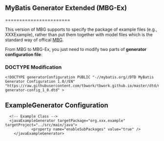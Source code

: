 ## MyBatis Generator Extended (MBG-Ex)
=======================

This version of MBG supports to specify the package of example files (e.g., XXXExample), rather than put them together with model files which is the standard way of offical [MBG](https://github.com/mybatis/generator).

From MBG to MBG-Ex, you just need to modify two parts of **generator configuration file**:

### DOCTYPE Modification

```
<!DOCTYPE generatorConfiguration PUBLIC "-//mybatis.org//DTD MyBatis Generator Configuration 1.0//EN" "https://raw.githubusercontent.com/tbwork/tbwork.github.io/master/dtd/mybatis-generator-config_1_0.dtd" >
```

## ExampleGenerator Configuration

```
  <!-- Example Class -->
  <javaExampleGenerator targetPackage="org.xxx.example" targetProject="../src/main/java">
			<property name="enableSubPackages" value="true" />
	</javaExampleGenerator>
```
